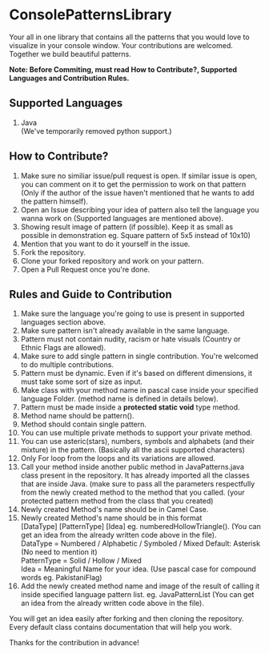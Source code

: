 # ConsolePatternsLibrary
<p>Your all in one library that contains all the patterns that you would love to visualize in your console window. Your contributions are welcomed. Together we build beautiful patterns.</p>
<p><b>Note: Before Commiting, must read How to Contribute?, Supported Languages and Contribution Rules.</b></p>
<h2>Supported Languages</h2>
<ol>
  <li>Java</li>
  (We've temporarily removed python support.)
</ol>

<h2>How to Contribute?</h2>
<ol>
  <li>Make sure no similiar issue/pull request is open. If similar issue is open, you can comment on it to get the permission to work on that pattern (Only if the author of the issue haven't mentioned that he wants to add the pattern himself).</li>
  <li>Open an Issue describing your idea of pattern also tell the language you wanna work on (Supported languages are mentioned above).</li>
  <li>Showing result image of pattern (if possible). Keep it as small as possible in demonstration eg. Square pattern of 5x5 instead of 10x10)</li>
  <li>Mention that you want to do it yourself in the issue.</li>
  <li>Fork the repository.</li>
  <li>Clone your forked repository and work on your pattern.</li>
  <li>Open a Pull Request once you're done.</li>
</ol>

<h2>Rules and Guide to Contribution</h2>
<ol>
  <li>Make sure the language you're going to use is present in supported languages section above.</li>
  <li>Make sure pattern isn't already available in the same language.</li>
  <li>Pattern must not contain nudity, racism or hate visuals (Country or Ethnic Flags are allowed).</li>
  <li>Make sure to add single pattern in single contribution. You're welcomed to do multiple contributions.</li>
  <li>Pattern must be dynamic. Even if it's based on different dimensions, it must take some sort of size as input.</li>
  <li>Make class with your method name in pascal case inside your specified language Folder. (method name is defined in details below). </li>
  <li>Pattern must be made inside a <b>protected static void</b> type method.</li>
  <li>Method name should be pattern().</li>
  <li>Method should contain single pattern.</li>
  <li>You can use multiple private methods to support your private method.</li>
  <li>You can use asteric(stars), numbers, symbols and alphabets (and their mixture) in the pattern. (Basically all the ascii supported characters)</li>
  <li>Only For loop from the loops and its variations are allowed.</li>
  <li>Call your method inside another public method in JavaPatterns.java class present in the repository. It has already imported all the classes that are inside Java. (make sure to pass all the parameters respectfully from the newly created method to the method that you called. (your protected pattern method from the class that you created)</li>
  <li>Newly created Method's name should be in Camel Case.</li>
  <li>Newly created Method's name should be in this format <br/>
[DataType] [PatternType] [Idea] eg. numberedHollowTriangle(). (You can get an idea from the already written code above in the file).<br/>
DataType = Numbered / Alphabetic / Symboled / Mixed     Default: Asterisk (No need to  mention it) <br/>
PatternType = Solid / Hollow / Mixed<br/>
Idea = Meaningful Name for your idea. (Use pascal case for compound words eg. PakistaniFlag)
  </li>
  <li>Add the newly created method name and image of the result of calling it inside specified language pattern list. eg. JavaPatternList (You can get an idea from the already written code above in the file).</li>
</ol>
<p>You will get an idea easily after forking and then cloning the repository. Every default class contains documentation that will help you work.</p>
<p>Thanks for the contribution in advance!</p>
